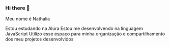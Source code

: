 ### Hi there 👋

Meu nome é Nathalia

Estou estudando na Alura
Estou me desenvolvendo na linguagem JavaScript
Utilizo esse espaço para minha organização e compartilhamento dos meu projetos desenvolvidos
